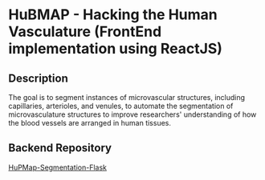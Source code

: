 # HuBMAP - Hacking the Human Vasculature (FrontEnd implementation using ReactJS)

## Description
The goal is to segment instances of microvascular structures, including capillaries, arterioles, and venules, to automate the segmentation of microvasculature structures to improve researchers' understanding of how the blood vessels are arranged in human tissues.

## Backend Repository
[HuPMap-Segmentation-Flask](https://github.com/AhmedMaherElSaeidi/HuPMap-Segmentation-Flask)



